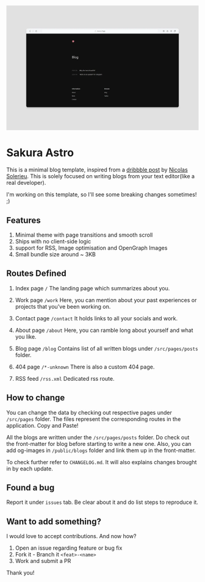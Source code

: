 ![image description](Sakura.webp)

# Sakura Astro
This is a minimal blog template, inspired from a [dribbble post](https://dribbble.com/shots/23563106--blog) by [Nicolas Solerieu](https://dribbble.com/SLRNCL). This is solely focused on writing blogs from your text editor(like a real developer).

I'm working on this template, so I'll see some breaking changes sometimes! ;)

## Features

1. Minimal theme with page transitions and smooth scroll
2. Ships with no client-side logic
3. support for RSS, Image optimisation and OpenGraph Images
4. Small bundle size around ~ 3KB

## Routes Defined

1. Index page `/`
	The landing page which summarizes about you.

2. Work page `/work`
	Here, you can mention about your past experiences or projects that you've been working on.

3. Contact page `/contact`
	It holds links to all your socials and work.

4. About page `/about`
	Here, you can ramble long about yourself and what you like.

5. Blog page `/blog`
	Contains list of all written blogs under `/src/pages/posts` folder.

6. 404 page `/*-unknown`
	There is also a custom 404 page.

7. RSS feed `/rss.xml`
	Dedicated rss route.

## How to change

You can change the data by checking out respective pages under `/src/pages` folder. The files represent the corresponding routes in the application. Copy and Paste!

All the blogs are written under the `/src/pages/posts` folder. Do check out the front-matter for blog before starting to write a new one. Also, you can add og-images in `/public/blogs` folder and link them up in the front-matter.

To check further refer to `CHANGELOG.md`. It will also explains changes brought in by each update.

## Found a bug

Report it under `issues` tab. Be clear about it and do list steps to reproduce it.

## Want to add something?
I would love to accept contributions. And now how?

1. Open an issue regarding feature or bug fix
2. Fork it - Branch it `<feat>-<name>`
3. Work and submit a PR

Thank you!